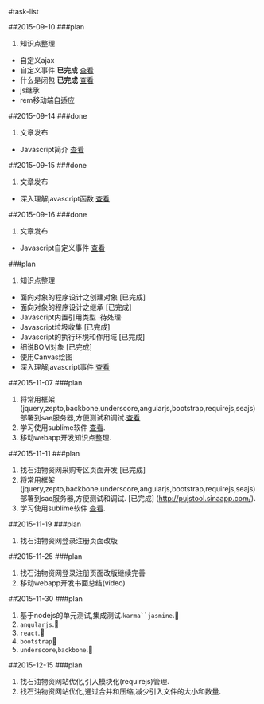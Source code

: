 #task-list

##2015-09-10
###plan
1. 知识点整理  
  * 自定义ajax  
  * 自定义事件 **已完成** [查看](http://segmentfault.com/a/1190000003754821)
  * 什么是闭包 **已完成** [查看](http://segmentfault.com/a/1190000003712070)
  * js继承    
  * rem移动端自适应 

##2015-09-14
###done
1. 文章发布
 * Javascript简介 [查看](http://segmentfault.com/a/1190000003745158)

##2015-09-15
###done
1. 文章发布
 * 深入理解javascript函数 [查看](http://segmentfault.com/a/1190000003751038)

##2015-09-16
###done
1. 文章发布
 * Javascript自定义事件 [查看](http://segmentfault.com/a/1190000003754821)

###plan
1. 知识点整理

  * 面向对象的程序设计之创建对象 [已完成]
  * 面向对象的程序设计之继承 [已完成]
  * Javascript内置引用类型  ·待处理·
  * Javascript垃圾收集 [已完成]
  * Javascript的执行环境和作用域 [已完成]
  * 细说BOM对象 [已完成]
  * 使用Canvas绘图
  * 深入理解javascript事件  [查看](http://segmentfault.com/a/1190000004004845)

##2015-11-07
###plan

1. 将常用框架(jquery,zepto,backbone,underscore,angularjs,bootstrap,requirejs,seajs)部署到sae服务器,方便测试和调试.[查看](http://pujstool.sinaapp.com/)
2. 学习使用sublime软件 [查看](http://www.imooc.com/view/40).
3. 移动webapp开发知识点整理.

##2015-11-11
###plan
1. 找石油物资网采购专区页面开发 [已完成]
2. 将常用框架(jquery,zepto,backbone,underscore,angularjs,bootstrap,requirejs,seajs)部署到sae服务器,方便测试和调试. [已完成] (http://pujstool.sinaapp.com/).
3. 学习使用sublime软件 [查看](http://www.imooc.com/view/40).

##2015-11-19
###plan

1. 找石油物资网登录注册页面改版

##2015-11-25
###plan

1. 找石油物资网登录注册页面改版继续完善
2. 移动webapp开发书面总结(video)

##2015-11-30
###plan

1. 基于nodejs的单元测试,集成测试.`karma``jasmine`.:dart:
2. `angularjs`.:dart:
3. `react`.:dart:
4. `bootstrap`:dart:
5. `underscore`,`backbone`.:dart:

##2015-12-15
###plan

1. 找石油物资网站优化,引入模块化(requirejs)管理.
2. 找石油物资网站优化,通过合并和压缩,减少引入文件的大小和数量.



